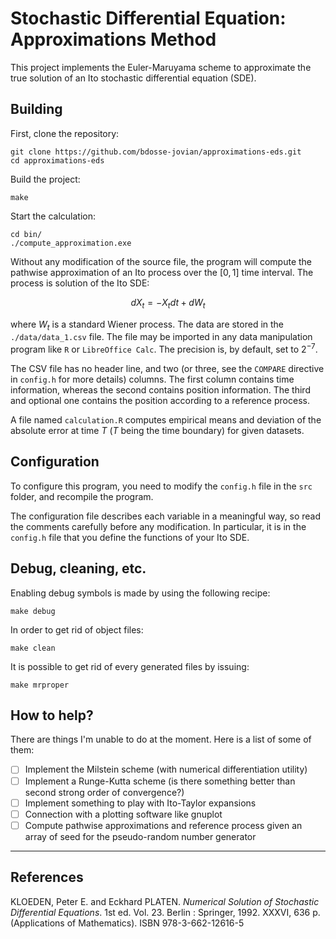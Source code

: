 # Stochastic Differential Equation: Approximations Method

This project implements the Euler-Maruyama scheme to approximate the
true solution of an Ito stochastic differential equation (SDE).

## Building

First, clone the repository:

```
git clone https://github.com/bdosse-jovian/approximations-eds.git
cd approximations-eds
```

Build the project:
```
make
```

Start the calculation:
```
cd bin/
./compute_approximation.exe
```

Without any modification of the source file, the program will compute
the pathwise approximation of an Ito process over the $[0, 1]$ time
interval. The process is solution of the Ito SDE:

$$ dX_t = -X_tdt + dW_t $$

where $W_t$ is a standard Wiener process. The data are stored in the
`./data/data_1.csv` file. The file may be imported in any data
manipulation program like `R` or `LibreOffice Calc`. The precision is,
by default, set to $2^{-7}$.

The CSV file has no header line, and two (or three, see the `COMPARE`
directive in `config.h` for more details) columns. The first column
contains time information, whereas the second contains position
information. The third and optional one contains the position
according to a reference process.

A file named `calculation.R` computes empirical means and deviation of
the absolute error at time $T$ ($T$ being the time boundary) for given
datasets.

## Configuration

To configure this program, you need to modify the `config.h` file in
the `src` folder, and recompile the program.

The configuration file describes each variable in a meaningful way, so
read the comments carefully before any modification. In particular, it
is in the `config.h` file that you define the functions of your Ito
SDE.


## Debug, cleaning, etc.

Enabling debug symbols is made by using the following recipe:

```
make debug
```

In order to get rid of object files:

```
make clean
```

It is possible to get rid of every generated files by issuing:

```
make mrproper
```


## How to help?

There are things I'm unable to do at the moment. Here is a list
of some of them:

- [ ] Implement the Milstein scheme (with numerical differentiation
      utility)
- [ ] Implement a Runge-Kutta scheme (is there something better than
      second strong order of convergence?)
- [ ] Implement something to play with Ito-Taylor expansions
- [ ] Connection with a plotting software like gnuplot
- [ ] Compute pathwise approximations and reference process given an
      array of seed for the pseudo-random number generator

***

## References

KLOEDEN, Peter E. and Eckhard PLATEN. *Numerical Solution of
	Stochastic Differential Equations*. 1st ed. Vol. 23. Berlin :
	Springer, 1992. XXXVI, 636 p. (Applications of Mathematics). ISBN
	978-3-662-12616-5


